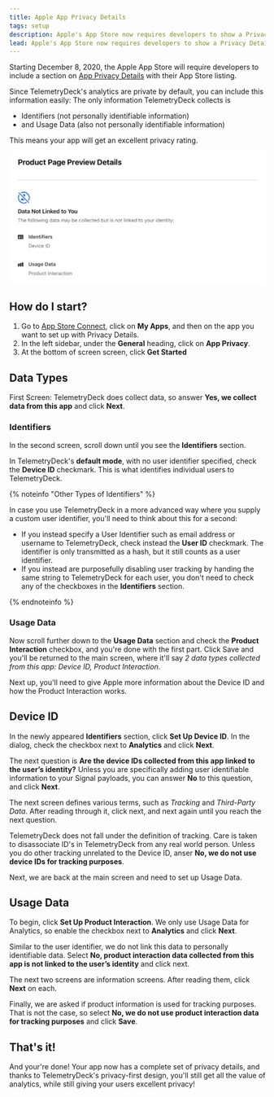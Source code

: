```yaml
---
title: Apple App Privacy Details
tags: setup
description: Apple's App Store now requires developers to show a Privacy Details section. Here's how to fill out this section when you are using TelemetryDeck.
lead: Apple's App Store now requires developers to show a Privacy Details section. How hard is it to comply with these guidelines when you're using TelemetryDeck for Analytics? Spoiler -- Super Easy! Here's how to fill out the assistant in App Store Connect when you are using TelemetryDeck.
---
```


Starting December 8, 2020, the Apple App Store will require developers to include a section on [App Privacy Details](https://developer.apple.com/app-store/app-privacy-details/) with their App Store listing.

Since TelemetryDeck's analytics are private by default, you can include this information easily: The only information TelemetryDeck collects is

- Identifiers (not personally identifiable information)
- and Usage Data (also not personally identifiable information)

This means your app will get an excellent privacy rating.

<img class="img img-fluid shadow rounded mb-3 mt-3" alt="A screenshot of Apple's Privacy Overview" src="/images/privacy-overview.png">

## How do I start?

1. Go to [App Store Connect](https://appstoreconnect.apple.com), click on **My Apps**, and then on the app you want to set up with Privacy Details.
2. In the left sidebar, under the **General** heading, click on **App Privacy**.
3. At the bottom of screen screen, click **Get Started**

## Data Types

First Screen: TelemetryDeck does collect data, so answer **Yes, we collect data from this app** and click **Next**.

### Identifiers

In the second screen, scroll down until you see the **Identifiers** section.

In TelemetryDeck's **default mode**, with no user identifier specified, check the **Device ID** checkmark. This is what identifies individual users to TelemetryDeck.

{% noteinfo "Other Types of Identifiers" %}

In case you use TelemetryDeck in a more advanced way where you supply a custom user identifier, you'll need to think about this for a second:

- If you instead specify a User Identifier such as email address or username to TelemetryDeck, check instead the **User ID** checkmark. The identifier is only transmitted as a hash, but it still counts as a user identifier.
- If you instead are purposefully disabling user tracking by handing the same string to TelemetryDeck for each user, you don't need to check any of the checkboxes in the **Identifiers** section.

{% endnoteinfo %}

### Usage Data

Now scroll further down to the **Usage Data** section and check the **Product Interaction** checkbox, and you're done with the first part. Click Save and you'll be returned to the main screen, where it'll say _2 data types collected from this app: Device ID, Product Interaction_.

Next up, you'll need to give Apple more information about the Device ID and how the Product Interaction works.

## Device ID

In the newly appeared **Identifiers** section, click **Set Up Device ID**. In the dialog, check the checkbox next to **Analytics** and click **Next**.

The next question is **Are the device IDs collected from this app linked to the user’s identity?** Unless you are specifically adding user identifiable information to your Signal payloads, you can answer **No** to this question, and click **Next**.

The next screen defines various terms, such as _Tracking_ and _Third-Party Data_. After reading through it, click next, and next again until you reach the next question.

TelemetryDeck does not fall under the definition of tracking. Care is taken to disassociate ID's in TelemetryDeck from any real world person. Unless you do other tracking unrelated to the Device ID, anser **No, we do not use device IDs for tracking purposes**.

Next, we are back at the main screen and need to set up Usage Data.

## Usage Data

To begin, click **Set Up Product Interaction**. We only use Usage Data for Analytics, so enable the checkbox next to **Analytics** and click **Next**.

Similar to the user identifier, we do not link this data to personally identifiable data. Select **No, product interaction data collected from this app is not linked to the user’s identity** and click next.

The next two screens are information screens. After reading them, click **Next** on each.

Finally, we are asked if product information is used for tracking purposes. That is not the case, so select **No, we do not use product interaction data for tracking purposes** and click **Save**.

## That's it!

And your're done! Your app now has a complete set of privacy details, and thanks to TelemetryDeck's privacy-first design, you'll still get all the value of analytics, while still giving your users excellent privacy!
